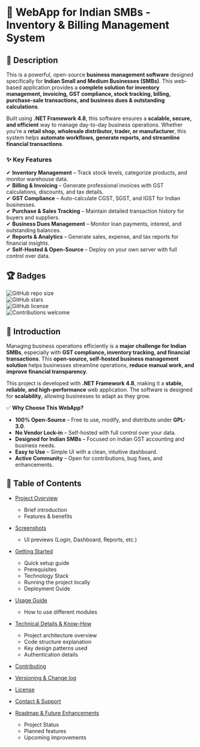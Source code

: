 ﻿
# 🏢 WebApp for Indian SMBs - Inventory & Billing Management System

## 📌 Description  
This is a powerful, open-source **business management software** designed specifically for **Indian Small and Medium Businesses (SMBs)**. This web-based application provides a **complete solution for inventory management, invoicing, GST compliance, stock tracking, billing, purchase-sale transactions, and business dues & outstanding calculations**.  

Built using **.NET Framework 4.8**, this software ensures a **scalable, secure, and efficient** way to manage day-to-day business operations. Whether you're a **retail shop, wholesale distributor, trader, or manufacturer**, this system helps **automate workflows, generate reports, and streamline financial transactions**.  

### ✨ Key Features  
✔ **Inventory Management** – Track stock levels, categorize products, and monitor warehouse data.  
✔ **Billing & Invoicing** – Generate professional invoices with GST calculations, discounts, and tax details.  
✔ **GST Compliance** – Auto-calculate CGST, SGST, and IGST for Indian businesses.  
✔ **Purchase & Sales Tracking** – Maintain detailed transaction history for buyers and suppliers.  
✔ **Business Dues Management** – Monitor loan payments, interest, and outstanding balances.   
✔ **Reports & Analytics** – Generate sales, expense, and tax reports for financial insights.  
✔ **Self-Hosted & Open-Source** – Deploy on your own server with full control over data.  

## 🏆 Badges  
![GitHub repo size](https://img.shields.io/github/repo-size/YOUR_USERNAME/YOUR_REPO_NAME)  
![GitHub stars](https://img.shields.io/github/stars/YOUR_USERNAME/YOUR_REPO_NAME?style=social)  
![GitHub license](https://img.shields.io/github/license/YOUR_USERNAME/YOUR_REPO_NAME)  
![Contributions welcome](https://img.shields.io/badge/contributions-welcome-brightgreen)  

## 🌟 Introduction  
Managing business operations efficiently is a **major challenge for Indian SMBs**, especially with **GST compliance, inventory tracking, and financial transactions**. This **open-source, self-hosted business management solution** helps businesses streamline operations, **reduce manual work, and improve financial transparency**.  

This project is developed with **.NET Framework 4.8**, making it a **stable, reliable, and high-performance** web application. The software is designed for **scalability**, allowing businesses to adapt as they grow.  

✅ **Why Choose This WebApp?**  
- **100% Open-Source** – Free to use, modify, and distribute under **GPL-3.0**.  
- **No Vendor Lock-in** – Self-hosted with full control over your data.  
- **Designed for Indian SMBs** – Focused on Indian GST accounting and business needs.  
- **Easy to Use** – Simple UI with a clean, intuitive dashboard.  
- **Active Community** – Open for contributions, bug fixes, and enhancements.  


## 📖 Table of Contents
- [Project Overview](#-project-overview)  
  - Brief introduction  
  - Features & benefits  

- [Screenshots](#-screenshots-optional)  
  - UI previews (Login, Dashboard, Reports, etc.)  

- [Getting Started](#-getting-started)  
  - Quick setup guide  
  - Prerequisites
  - Technology Stack
  - Running the project locally
  - Deployment Guide

- [Usage Guide](#-usage-guide)  
  - How to use different modules  
   
- [Technical Details & Know-How](#-technical-details--know-how)  
  - Project architecture overview  
  - Code structure explanation  
  - Key design patterns used  
  - Authentication details     

- [Contributing](#-contributing)  
  
- [Versioning & Change log](#)  
- [License](#-license) 

- [Contact & Support](#-contact--support)    

- [Roadmap & Future Enhancements](#-roadmap--future-enhancements)  
  - Project Status
  - Planned features  
  - Upcoming improvements  

